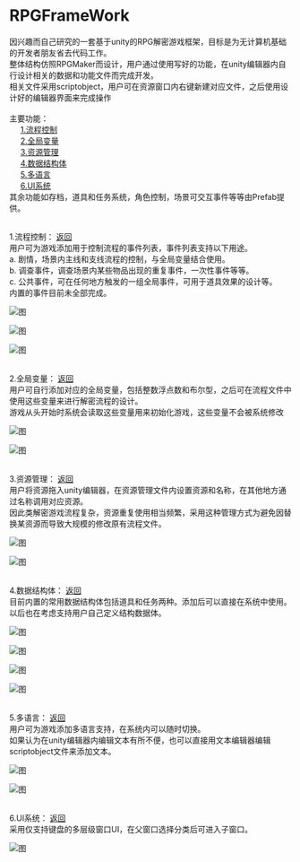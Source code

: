 # RPGFrameWork
因兴趣而自己研究的一套基于unity的RPG解密游戏框架，目标是为无计算机基础的开发者朋友省去代码工作。<br/>
整体结构仿照RPGMaker而设计，用户通过使用写好的功能，在unity编辑器内自行设计相关的数据和功能文件而完成开发。<br/>
相关文件采用scriptobject，用户可在资源窗口内右键新建对应文件，之后使用设计好的编辑器界面来完成操作<br>
<br>
<span id="jump">主要功能：</span><br/>
&nbsp;&nbsp;&nbsp;&nbsp;&nbsp;<a href="#jump1">1.流程控制</a><br>
&nbsp;&nbsp;&nbsp;&nbsp;&nbsp;<a href="#jump2">2.全局变量</a><br>
&nbsp;&nbsp;&nbsp;&nbsp;&nbsp;<a href="#jump3">3.资源管理</a><br>
&nbsp;&nbsp;&nbsp;&nbsp;&nbsp;<a href="#jump4">4.数据结构体</a><br>
&nbsp;&nbsp;&nbsp;&nbsp;&nbsp;<a href="#jump5">5.多语言</a><br>
&nbsp;&nbsp;&nbsp;&nbsp;&nbsp;<a href="#jump6">6.UI系统</a><br>
其余功能如存档，道具和任务系统，角色控制，场景可交互事件等等由Prefab提供。<br>

<br/>
<span id="jump1">1.流程控制： <a href="#jump">返回</a></span><br>
用户可为游戏添加用于控制流程的事件列表，事件列表支持以下用途。<br/>
a. 剧情，场景内主线和支线流程的控制，与全局变量结合使用。<br/>
b. 调查事件，调查场景内某些物品出现的重复事件，一次性事件等等。<br/>
c. 公共事件，可在任何地方触发的一组全局事件，可用于道具效果的设计等。<br/>
内置的事件目前未全部完成。<br/>

![图](pic/13.png)

![图](pic/14.png)

![图](pic/1.png)

<br/>
<span id="jump2">2.全局变量： <a href="#jump">返回</a></span><br/>
用户可自行添加对应的全局变量，包括整数浮点数和布尔型，之后可在流程文件中使用这些变量来进行解密流程的设计。<br/>
游戏从头开始时系统会读取这些变量用来初始化游戏，这些变量不会被系统修改<br/>

![图](pic/8.png)


![图](pic/9.png)

<br/>
<span id="jump3">3.资源管理： <a href="#jump">返回</a></span><br/>
用户将资源拖入unity编辑器，在资源管理文件内设置资源和名称，在其他地方通过名称调用对应资源。<br/>
因此类解密游戏流程复杂，资源重复使用相当频繁，采用这种管理方式为避免因替换某资源而导致大规模的修改原有流程文件。<br/>

![图](pic/6.png)


![图](pic/7.png)

<br/>
<span id="jump4">4.数据结构体： <a href="#jump">返回</a></span><br/>
目前内置的常用数据结构体包括道具和任务两种。添加后可以直接在系统中使用。<br/>
以后也在考虑支持用户自己定义结构数据体。<br/>

![图](pic/3.png)

![图](pic/11.png)

![图](pic/4.png)

![图](pic/12.png)

<br/>
<span id="jump5">5.多语言： <a href="#jump">返回</a></span><br/>
用户可为游戏添加多语言支持，在系统内可以随时切换。<br/>
如果认为在unity编辑器内编辑文本有所不便，也可以直接用文本编辑器编辑scriptobject文件来添加文本。<br/>

![图](pic/5.png)


![图](pic/10.png)



<br/>
<span id="jump6">6.UI系统： <a href="#jump">返回</a></span><br/>
采用仅支持键盘的多层级窗口UI，在父窗口选择分类后可进入子窗口。<br/>

![图](pic/2.png)
